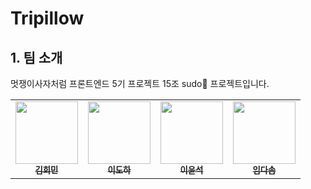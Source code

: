 # Tripillow

## 1. 팀 소개

멋쟁이사자처럼 프론트엔드 5기 프로젝트 15조 sudo🐧 프로젝트입니다.

<table>
  <tbody>
    <tr>
      <td align="center"><a href="https://github.com/hmkimm"><img src="https://avatars.githubusercontent.com/u/124167002?v=4" width="100px;" alt=""/><br /><sub><b>김희민 </b></sub></a><br /></td>
      <td align="center"><a href="https://github.com/haron-lee"><img src="https://avatars.githubusercontent.com/u/88657261?v=4" width="100px;" alt=""/><br /><sub><b>이도하</b></sub></a><br /></td>
      <td align="center"><a href="https://github.com/ystone-dev"><img src="https://avatars.githubusercontent.com/u/118046282?v=4" width="100px;" alt=""/><br /><sub><b>이윤석 </b></sub></a><br /></td>
       <td align="center"><a href="https://github.com/bringvotrevin"><img src="https://avatars.githubusercontent.com/u/81025416?v=4" width="100px;" alt=""/><br /><sub><b>임다솜</b></sub></a><br /></td>
     <tr/>
  </tbody>
</table>
